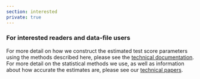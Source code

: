 ```yaml
---
section: interested
private: true
---
```

<h3>For interested readers and data-file users</h3>

For more detail on how we construct the estimated test score parameters using the methods described here, please see the <a href="/papers/SEDA_documentation_v30_DRAFT09212019.pdf" target="_blank">technical documentation</a>. For more detail on the statistical methods we use, as well as information about how accurate the estimates are, please see our <a href="/research/#technical">technical papers</a>. 

<br><br>
